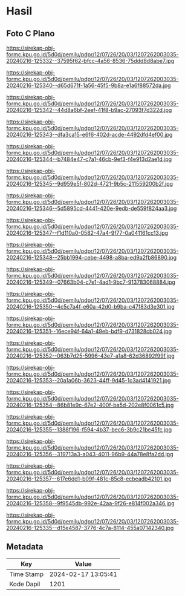 # Hasil

## Foto C Plano

https://sirekap-obj-formc.kpu.go.id/5d0d/pemilu/pdpr/12/07/26/20/03/1207262003035-20240216-125332--37595f62-bfcc-4a56-8536-75ddd8d8abe7.jpg

https://sirekap-obj-formc.kpu.go.id/5d0d/pemilu/pdpr/12/07/26/20/03/1207262003035-20240216-125340--d65d671f-1a56-45f5-9b8a-e1a6f88572da.jpg

https://sirekap-obj-formc.kpu.go.id/5d0d/pemilu/pdpr/12/07/26/20/03/1207262003035-20240216-125342--44d8a6bf-2eef-41f8-b9ac-27093f7d322d.jpg

https://sirekap-obj-formc.kpu.go.id/5d0d/pemilu/pdpr/12/07/26/20/03/1207262003035-20240216-125343--dfa3ca15-e6f6-402d-acde-4492dfd4ef00.jpg

https://sirekap-obj-formc.kpu.go.id/5d0d/pemilu/pdpr/12/07/26/20/03/1207262003035-20240216-125344--b7484e47-c7a1-46cb-9ef3-f4e913d2ae1d.jpg

https://sirekap-obj-formc.kpu.go.id/5d0d/pemilu/pdpr/12/07/26/20/03/1207262003035-20240216-125345--9d959e5f-802d-4721-9b5c-211559200b2f.jpg

https://sirekap-obj-formc.kpu.go.id/5d0d/pemilu/pdpr/12/07/26/20/03/1207262003035-20240216-125346--5d5895cd-4441-420e-9edb-de559f824aa3.jpg

https://sirekap-obj-formc.kpu.go.id/5d0d/pemilu/pdpr/12/07/26/20/03/1207262003035-20240216-125347--f1d110a0-0582-47a4-9f77-0a041161cc13.jpg

https://sirekap-obj-formc.kpu.go.id/5d0d/pemilu/pdpr/12/07/26/20/03/1207262003035-20240216-125348--25bb1994-cebe-4498-a8ba-ed9a2fb86890.jpg

https://sirekap-obj-formc.kpu.go.id/5d0d/pemilu/pdpr/12/07/26/20/03/1207262003035-20240216-125349--07663b04-c7e1-4ad1-9bc7-913783068884.jpg

https://sirekap-obj-formc.kpu.go.id/5d0d/pemilu/pdpr/12/07/26/20/03/1207262003035-20240216-125350--4c5c7a4f-e60a-42d0-b9ba-c47f83d3e301.jpg

https://sirekap-obj-formc.kpu.go.id/5d0d/pemilu/pdpr/12/07/26/20/03/1207262003035-20240216-125351--16ece94f-64a1-49eb-bdf9-d731828cb024.jpg

https://sirekap-obj-formc.kpu.go.id/5d0d/pemilu/pdpr/12/07/26/20/03/1207262003035-20240216-125352--063b7d25-5996-43e7-a1a8-62d36892f99f.jpg

https://sirekap-obj-formc.kpu.go.id/5d0d/pemilu/pdpr/12/07/26/20/03/1207262003035-20240216-125353--20a1a06b-3623-44ff-9d45-1c3ad4141921.jpg

https://sirekap-obj-formc.kpu.go.id/5d0d/pemilu/pdpr/12/07/26/20/03/1207262003035-20240216-125354--86b81e9c-67e2-400f-ba5d-202e8f0061c5.jpg

https://sirekap-obj-formc.kpu.go.id/5d0d/pemilu/pdpr/12/07/26/20/03/1207262003035-20240216-125355--1388f196-f594-4b37-bec6-3b9c21be45fc.jpg

https://sirekap-obj-formc.kpu.go.id/5d0d/pemilu/pdpr/12/07/26/20/03/1207262003035-20240216-125356--319713a3-a043-4011-96b9-44a78e8fa2dd.jpg

https://sirekap-obj-formc.kpu.go.id/5d0d/pemilu/pdpr/12/07/26/20/03/1207262003035-20240216-125357--617e6dd1-b09f-481c-85c8-ecbeadb42101.jpg

https://sirekap-obj-formc.kpu.go.id/5d0d/pemilu/pdpr/12/07/26/20/03/1207262003035-20240216-125358--9f9545db-992e-42aa-9f26-e814f002a346.jpg

https://sirekap-obj-formc.kpu.go.id/5d0d/pemilu/pdpr/12/07/26/20/03/1207262003035-20240216-125335--d15e4587-3776-4c7a-8114-455a07142340.jpg


## Metadata

| Key        | Value               |
| ---------- | ------------------- |
| Time Stamp | 2024-02-17 13:05:41 |
| Kode Dapil | 1201                |



